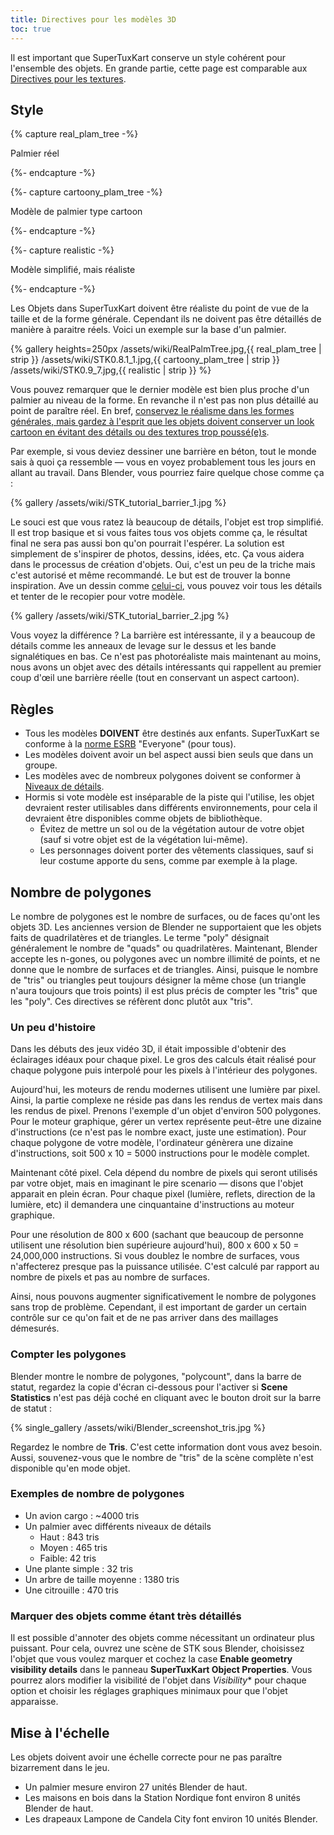 ```yaml
---
title: Directives pour les modèles 3D
toc: true
---
```

Il est important que SuperTuxKart conserve un style cohérent pour l'ensemble des objets. En grande partie, cette page est comparable aux [Directives pour les textures](Texture_Guidelines).

## Style

{% capture real_plam_tree -%}

Palmier réel

{%- endcapture -%}

{%- capture cartoony_plam_tree -%}

Modèle de palmier type cartoon

{%- endcapture -%}

{%- capture realistic -%}

Modèle simplifié, mais réaliste

{%- endcapture -%}

Les Objets dans SuperTuxKart doivent être réaliste du point de vue de la taille et de la forme générale. Cependant ils ne doivent pas être détaillés de manière à paraitre réels. Voici un exemple sur la base d'un palmier.

{% gallery heights=250px
/assets/wiki/RealPalmTree.jpg,{{ real_plam_tree | strip }}
/assets/wiki/STK0.8.1_1.jpg,{{ cartoony_plam_tree | strip }}
/assets/wiki/STK0.9_7.jpg,{{ realistic | strip }}
%}

Vous pouvez remarquer que le dernier modèle est bien plus proche d'un palmier au niveau de la forme. En revanche il n'est pas non plus détaillé au point de paraître réel. En bref, <u>conservez le réalisme dans les formes générales, mais gardez à l'esprit que les objets doivent conserver un look cartoon en évitant des détails ou des textures trop poussé(e)s</u>.

Par exemple, si vous deviez dessiner une barrière en béton, tout le monde sais à quoi ça ressemble — vous en voyez probablement tous les jours en allant au travail. Dans Blender, vous pourriez faire quelque chose comme ça :

{% gallery
/assets/wiki/STK_tutorial_barrier_1.jpg
%}

Le souci est que vous ratez là beaucoup de détails, l'objet est trop simplifié. Il est trop basique et si vous faites tous vos objets comme ça, le résultat final ne sera pas aussi bon qu'on pourrait l'espérer. La solution est simplement de s'inspirer de photos, dessins, idées, etc. Ça vous aidera dans le processus de création d'objets. Oui, c'est un peu de la triche mais c'est autorisé et même recommandé. Le but est de trouver la bonne inspiration. Ave un dessin comme [celui-ci](https://upload.wikimedia.org/wikipedia/commons/thumb/9/9e/BarreiraNewJersey.JPG/1280px-BarreiraNewJersey.JPG), vous pouvez voir tous les détails et tenter de le recopier pour votre modèle.

{% gallery
/assets/wiki/STK_tutorial_barrier_2.jpg
%}

Vous voyez la différence ? La barrière est intéressante, il y a beaucoup de détails comme les anneaux de levage sur le dessus et les bande signalétiques en bas. Ce n'est pas photoréaliste mais maintenant au moins, nous avons un objet avec des détails intéressants qui rappellent au premier coup d'œil une barrière réelle (tout en conservant un aspect cartoon).

## Règles

* Tous les modèles **DOIVENT** être destinés aux enfants. SuperTuxKart se conforme à la [norme ESRB](https://en.wikipedia.org/wiki/Entertainment_Software_Rating_Board#Ratings) "Everyone" (pour tous). 
* Les modèles doivent avoir un bel aspect aussi bien seuls que dans un groupe.
* Les modèles avec de nombreux polygones doivent se conformer à [Niveaux de détails](Level_of_Detail).
* Hormis si vote modèle est inséparable de la piste qui l'utilise, les objet devraient rester utilisables dans différents environnements, pour cela il devraient être disponibles comme objets de bibliothèque.
    * Évitez de mettre un sol ou de la végétation autour de votre objet (sauf si votre objet est de la végétation lui-même).
    * Les personnages doivent porter des vêtements classiques, sauf si leur costume apporte du sens, comme par exemple à la plage.

## Nombre de polygones

Le nombre de polygones est le nombre de surfaces, ou de faces qu'ont les objets 3D. Les anciennes version de Blender ne supportaient que les objets faits de quadrilatères et de triangles. Le terme "poly" désignait généralement le nombre de "quads" ou quadrilatères. Maintenant, Blender accepte les n-gones, ou polygones avec un nombre illimité de points, et ne donne que le nombre de surfaces et de triangles. Ainsi, puisque le nombre de "tris" ou triangles peut toujours désigner la même chose (un triangle n'aura toujours que trois points) il est plus précis de compter les "tris" que les "poly". Ces directives se réfèrent donc plutôt aux "tris".

### Un peu d'histoire

Dans les débuts des jeux vidéo 3D, il était impossible d'obtenir des éclairages idéaux pour chaque pixel. Le gros des calculs était réalisé pour chaque polygone puis interpolé pour les pixels à l'intérieur des polygones.

Aujourd'hui, les moteurs de rendu modernes utilisent une lumière par pixel. Ainsi, la partie complexe ne réside pas dans les rendus de vertex mais dans les rendus de pixel. Prenons l'exemple d'un objet d'environ 500 polygones. Pour le moteur graphique, gérer un vertex représente peut-être une dizaine d'instructions (ce n'est pas le nombre exact, juste une estimation). Pour chaque polygone de votre modèle, l'ordinateur génèrera une dizaine d'instructions, soit 500 x 10 = 5000 instructions pour le modèle complet.

Maintenant côté pixel. Cela dépend du nombre de pixels qui seront utilisés par votre objet, mais en imaginant le pire scenario — disons que l'objet apparait en plein écran. Pour chaque pixel (lumière, reflets, direction de la lumière, etc) il demandera une cinquantaine d'instructions au moteur graphique.

Pour une résolution de 800 x 600 (sachant que beaucoup de personne utilisent une résolution bien supérieure aujourd'hui), 800 x 600 x 50 = 24,000,000 instructions. Si vous doublez le nombre de surfaces, vous n'affecterez presque pas la puissance utilisée. C'est calculé par rapport au nombre de pixels et pas au nombre de surfaces.

Ainsi, nous pouvons augmenter significativement le nombre de polygones sans trop de problème. Cependant, il est important de garder un certain contrôle sur ce qu'on fait et de ne pas arriver dans des maillages démesurés.

### Compter les polygones

Blender montre le nombre de polygones, "polycount", dans la barre de statut, regardez la copie d'écran ci-dessous pour l'activer si **Scene Statistics** n'est pas déjà coché en cliquant avec le bouton droit sur la barre de statut :

{% single_gallery
/assets/wiki/Blender_screenshot_tris.jpg
%}

Regardez le nombre de **Tris**. C'est cette information dont vous avez besoin. Aussi, souvenez-vous que le nombre de "tris" de la scène complète n'est disponible qu'en mode objet.

### Exemples de nombre de polygones

* Un avion cargo : ~4000 tris
* Un palmier avec différents niveaux de détails
    * Haut : 843 tris
    * Moyen : 465 tris
    * Faible: 42 tris
* Une plante simple : 32 tris
* Un arbre de taille moyenne : 1380 tris
* Une citrouille : 470 tris

### Marquer des objets comme étant très détaillés

Il est possible d'annoter des objets comme nécessitant un ordinateur plus puissant. Pour cela, ouvrez une scène de STK sous Blender, choisissez l'objet que vous voulez marquer et cochez la case **Enable geometry visibility details** dans le panneau **SuperTuxKart Object Properties**. Vous pourrez alors modifier la visibilité de l'objet dans *Visibility** pour chaque option et choisir les réglages graphiques minimaux pour que l'objet apparaisse.

## Mise à l'échelle

Les objets doivent avoir une échelle correcte pour ne pas paraître bizarrement dans le jeu.

* Un palmier mesure environ 27 unités Blender de haut.
* Les maisons en bois dans la Station Nordique font environ 8 unités Blender de haut.
* Les drapeaux Lampone de Candela City font environ 10 unités Blender.
